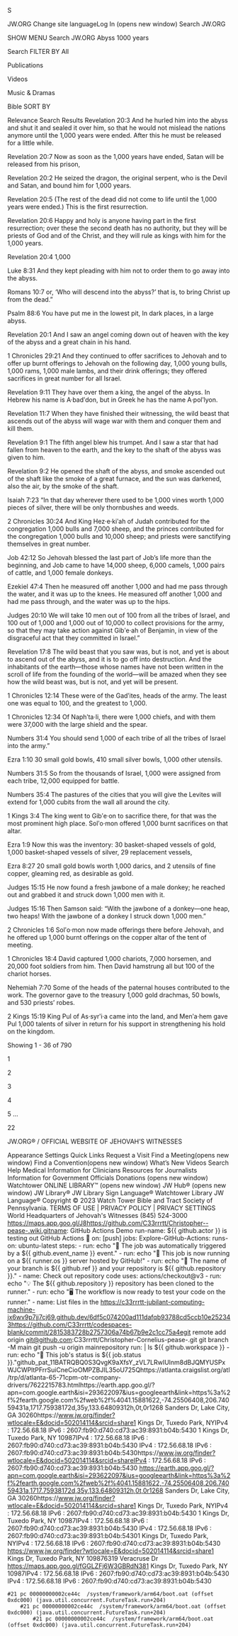 S

JW.ORG
Change site languageLog In (opens new window)
Search JW.ORG

SHOW MENU
Search JW.ORG
Abyss 1000 years 

Search
FILTER BY
All

Publications

Videos

Music & Dramas

Bible
SORT BY

Relevance
Search Results
Revelation 20:3
And he hurled him into the abyss and shut it and sealed it over him, so that he would not mislead the nations anymore until the 1,000 years were ended. After this he must be released for a little while.

Revelation 20:7
Now as soon as the 1,000 years have ended, Satan will be released from his prison,

Revelation 20:2
He seized the dragon, the original serpent, who is the Devil and Satan, and bound him for 1,000 years.

Revelation 20:5
(The rest of the dead did not come to life until the 1,000 years were ended.) This is the first resurrection.

Revelation 20:6
Happy and holy is anyone having part in the first resurrection; over these the second death has no authority, but they will be priests of God and of the Christ, and they will rule as kings with him for the 1,000 years.

Revelation 20:4
1,000

Luke 8:31
And they kept pleading with him not to order them to go away into the abyss.

Romans 10:7
or, ‘Who will descend into the abyss?’ that is, to bring Christ up from the dead.”

Psalm 88:6
You have put me in the lowest pit, In dark places, in a large abyss.

Revelation 20:1
And I saw an angel coming down out of heaven with the key of the abyss and a great chain in his hand.

1 Chronicles 29:21
And they continued to offer sacrifices to Jehovah and to offer up burnt offerings to Jehovah on the following day, 1,000 young bulls, 1,000 rams, 1,000 male lambs, and their drink offerings; they offered sacrifices in great number for all Israel.

Revelation 9:11
They have over them a king, the angel of the abyss. In Hebrew his name is A·badʹdon, but in Greek he has the name A·polʹlyon.

Revelation 11:7
When they have finished their witnessing, the wild beast that ascends out of the abyss will wage war with them and conquer them and kill them.

Revelation 9:1
The fifth angel blew his trumpet. And I saw a star that had fallen from heaven to the earth, and the key to the shaft of the abyss was given to him.

Revelation 9:2
He opened the shaft of the abyss, and smoke ascended out of the shaft like the smoke of a great furnace, and the sun was darkened, also the air, by the smoke of the shaft.

Isaiah 7:23
“In that day wherever there used to be 1,000 vines worth 1,000 pieces of silver, there will be only thornbushes and weeds.

2 Chronicles 30:24
And King Hez·e·kiʹah of Judah contributed for the congregation 1,000 bulls and 7,000 sheep, and the princes contributed for the congregation 1,000 bulls and 10,000 sheep; and priests were sanctifying themselves in great number.

Job 42:12
So Jehovah blessed the last part of Job’s life more than the beginning, and Job came to have 14,000 sheep, 6,000 camels, 1,000 pairs of cattle, and 1,000 female donkeys.

Ezekiel 47:4
Then he measured off another 1,000 and had me pass through the water, and it was up to the knees. He measured off another 1,000 and had me pass through, and the water was up to the hips.

Judges 20:10
We will take 10 men out of 100 from all the tribes of Israel, and 100 out of 1,000 and 1,000 out of 10,000 to collect provisions for the army, so that they may take action against Gibʹe·ah of Benjamin, in view of the disgraceful act that they committed in Israel.”

Revelation 17:8
The wild beast that you saw was, but is not, and yet is about to ascend out of the abyss, and it is to go off into destruction. And the inhabitants of the earth—those whose names have not been written in the scroll of life from the founding of the world—will be amazed when they see how the wild beast was, but is not, and yet will be present.

1 Chronicles 12:14
These were of the Gadʹites, heads of the army. The least one was equal to 100, and the greatest to 1,000.

1 Chronicles 12:34
Of Naphʹta·li, there were 1,000 chiefs, and with them were 37,000 with the large shield and the spear.

Numbers 31:4
You should send 1,000 of each tribe of all the tribes of Israel into the army.”

Ezra 1:10
30 small gold bowls, 410 small silver bowls, 1,000 other utensils.

Numbers 31:5
So from the thousands of Israel, 1,000 were assigned from each tribe, 12,000 equipped for battle.

Numbers 35:4
The pastures of the cities that you will give the Levites will extend for 1,000 cubits from the wall all around the city.

1 Kings 3:4
The king went to Gibʹe·on to sacrifice there, for that was the most prominent high place. Solʹo·mon offered 1,000 burnt sacrifices on that altar.

Ezra 1:9
Now this was the inventory: 30 basket-shaped vessels of gold, 1,000 basket-shaped vessels of silver, 29 replacement vessels,

Ezra 8:27
20 small gold bowls worth 1,000 darics, and 2 utensils of fine copper, gleaming red, as desirable as gold.

Judges 15:15
He now found a fresh jawbone of a male donkey; he reached out and grabbed it and struck down 1,000 men with it.

Judges 15:16
Then Samson said: “With the jawbone of a donkey—one heap, two heaps! With the jawbone of a donkey I struck down 1,000 men.”

2 Chronicles 1:6
Solʹo·mon now made offerings there before Jehovah, and he offered up 1,000 burnt offerings on the copper altar of the tent of meeting.

1 Chronicles 18:4
David captured 1,000 chariots, 7,000 horsemen, and 20,000 foot soldiers from him. Then David hamstrung all but 100 of the chariot horses.

Nehemiah 7:70
Some of the heads of the paternal houses contributed to the work. The governor gave to the treasury 1,000 gold drachmas, 50 bowls, and 530 priests’ robes.

2 Kings 15:19
King Pul of As·syrʹi·a came into the land, and Menʹa·hem gave Pul 1,000 talents of silver in return for his support in strengthening his hold on the kingdom.

Showing 1 - 36 of 790

1

2

3

4

5
...

22

>
JW.ORG® / OFFICIAL WEBSITE OF JEHOVAH’S WITNESSES

Appearance Settings
Quick Links
Request a Visit
Find a Meeting(opens new window)
Find a Convention(opens new window)
What’s New
Videos
Search
Help
Medical Information for Clinicians
Resources for Journalists
Information for Government Officials
Donations
(opens new window)
Watchtower ONLINE LIBRARY™
(opens new window)
JW Hub®
(opens new window)
JW Library®
JW Library Sign Language®
Watchtower Library
JW Language®
Copyright © 2023 Watch Tower Bible and Tract Society of Pennsylvania.
TERMS OF USE  |  PRIVACY POLICY  |  PRIVACY SETTINGS
World Headquarters of Jehovah's Witnesses
(845) 524-3000
https://maps.app.goo.gl/J8https://github.com/C33rrrtt/Christopher--pease-.wiki.gitname: GitHub Actions Demo
run-name: ${{ github.actor }} is testing out GitHub Actions 🚀
on: [push]
jobs:
  Explore-GitHub-Actions:
      runs-on: ubuntu-latest
          steps:
                - run: echo "🎉 The job was automatically triggered by a ${{ github.event_name }} event."
                      - run: echo "🐧 This job is now running on a ${{ runner.os }} server hosted by GitHub!"
                            - run: echo "🔎 The name of your branch is ${{ github.ref }} and your repository is ${{ github.repository }}."
                                  - name: Check out repository code
                                          uses: actions/checkout@v3
                                                - run: echo "💡 The ${{ github.repository }} repository has been cloned to the runner."
                                                      - run: echo "🖥️ The workflow is now ready to test your code on the runner."
                                                            - name: List files in the https://c33rrrtt-jubilant-computing-machine-jx6wv9p7jj7cj69.github.dev/6df5c074200ad111dafqb93788cd5ccb10e252343https://github.com/C33rrrtt/codespaces-blank/commit/2815383728b2757306a74b67b9e2c1cc75a4egit remote add origin git@github.com:C33rrrtt/Christopher-Cornelius-pease-.git
                                                            git branch -M main
                                                            git push -u origin mainrepository
                                                                    run: |
                                                                              ls ${{ github.workspace }}
                                                                                    - run: echo "🍏 This job's status is ${{ job.status }}."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https://atlanta.craigslist.org/atl/trp/d/atlanta-65-71cpm-otr-company-drivers/7622215783.htmlhttps://earth.app.goo.gl/?apn=com.google.earth&isi=293622097&ius=googleearth&link=https%3a%2f%2fearth.google.com%2fweb%2f%4041.15881622,-74.25506408,206.74059431a,1717.75938172d,35y,133.64809312h,0t,0r1268 Sanders Dr, Lake City, GA 30260https://www.jw.org/finder?wtlocale=E&docid=502014114&srcid=share1 Kings Dr, Tuxedo Park, NYIPv4 : 172.56.68.18 IPv6 : 2607:fb90:d740:cd73:ac39:8931:b04b:5430 1 Kings Dr, Tuxedo Park, NY 10987IPv4 : 172.56.68.18 IPv6 : 2607:fb90:d740:cd73:ac39:8931:b04b:5430 IPv4 : 172.56.68.18 IPv6 : 2607:fb90:d740:cd73:ac39:8931:b04b:5430https://www.jw.org/finder?wtlocale=E&docid=502014114&srcid=shareIPv4 : 172.56.68.18 IPv6 : 2607:fb90:d740:cd73:ac39:8931:b04b:5430 https://earth.app.goo.gl/?apn=com.google.earth&isi=293622097&ius=googleearth&link=https%3a%2f%2fearth.google.com%2fweb%2f%4041.15881622,-74.25506408,206.74059431a,1717.75938172d,35y,133.64809312h,0t,0r1268 Sanders Dr, Lake City, GA 30260https://www.jw.org/finder?wtlocale=E&docid=502014114&srcid=share1 Kings Dr, Tuxedo Park, NYIPv4 : 172.56.68.18 IPv6 : 2607:fb90:d740:cd73:ac39:8931:b04b:5430 1 Kings Dr, Tuxedo Park, NY 10987IPv4 : 172.56.68.18 IPv6 : 2607:fb90:d740:cd73:ac39:8931:b04b:5430 IPv4 : 172.56.68.18 IPv6 : 2607:fb90:d740:cd73:ac39:8931:b04b:54301 Kings Dr, Tuxedo Park, NYIPv4 : 172.56.68.18 IPv6 : 2607:fb90:d740:cd73:ac39:8931:b04b:5430 https://www.jw.org/finder?wtlocale=E&docid=502014114&srcid=share1 Kings Dr, Tuxedo Park, NY 109876319 Veracruse Dr
                                                                                    https://maps.app.goo.gl/fGGLZFj6W3GBRdN381 Kings Dr, Tuxedo Park, NY 10987IPv4 : 172.56.68.18 IPv6 : 2607:fb90:d740:cd73:ac39:8931:b04b:5430 IPv4 : 172.56.68.18
                                                                                    IPv6 : 2607:fb90:d740:cd73:ac39:8931:b04b:5430
                                                                                    
    #21 pc 00000000002ce44c  /system/framework/arm64/boot.oat (offset 0xdc000) (java.util.concurrent.FutureTask.run+204)
        #21 pc 00000000002ce44c  /system/framework/arm64/boot.oat (offset 0xdc000) (java.util.concurrent.FutureTask.run+204)
            #21 pc 00000000002ce44c  /system/framework/arm64/boot.oat (offset 0xdc000) (java.util.concurrent.FutureTask.run+204)
            